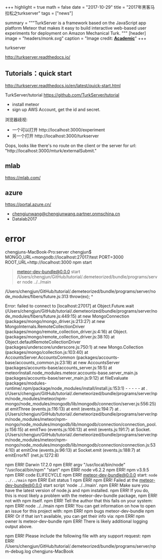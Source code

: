 +++
highlight = true
math = false
date = "2017-10-29"
title = "2017年黑客马拉松之turkserver"
tags = ["news"]

summary = """TurkServer is a framework based on the JavaScript app platform Meteor that makes it easy to build interactive web-based user experiments for deployment on Amazon Mechanical Turk.
"""
[header]
image = "headers/monk.svg"
caption = "Image credit: [**Academic**](https://github.com/gcushen/hugo-academic/)"
+++

turkserver

http://turkserver.readthedocs.io/

## Tutorials：quick start

http://turkserver.readthedocs.io/en/latest/quick-start.html

TurkServer/tutorial https://github.com/TurkServer/tutorial

- install meteor
- sign up AWS Account, get the id and secret.

浏览器歧视:
- 一个可以打开 http://localhost:3000/experiment
- 另一个打开 http://localhost:3000/turkserver

Oops, looks like there's no route on the client or the server for url: "http://localhost:3000/mturk/externalSubmit."

## mlab

https://mlab.com/

## azure

https://portal.azure.cn/

- chengjunwang@chengjunwang.partner.onmschina.cn
- Datalab2017


# error

chengjuns-MacBook-Pro:server chengjun$ MONGO_URL=mongodb://localhost:27017/test PORT=3000 ROOT_URL=http://localhost:3000 npm start

> meteor-dev-bundle@0.0.0 start /Users/chengjun/GitHub/tutorial/.demeteorized/bundle/programs/server
> node ../../main

/Users/chengjun/GitHub/tutorial/.demeteorized/bundle/programs/server/node_modules/fibers/future.js:313
						throw(ex);
						^

Error: failed to connect to [localhost:27017]
    at Object.Future.wait (/Users/chengjun/GitHub/tutorial/.demeteorized/bundle/programs/server/node_modules/fibers/future.js:449:15)
    at new MongoConnection (packages/mongo/mongo_driver.js:213:27)
    at new MongoInternals.RemoteCollectionDriver (packages/mongo/remote_collection_driver.js:4:16)
    at Object.<anonymous> (packages/mongo/remote_collection_driver.js:38:10)
    at Object.defaultRemoteCollectionDriver (packages/underscore/underscore.js:750:1)
    at new Mongo.Collection (packages/mongo/collection.js:103:40)
    at AccountsServer.AccountsCommon (packages/accounts-base/accounts_common.js:23:18)
    at new AccountsServer (packages/accounts-base/accounts_server.js:18:5)
    at meteorInstall.node_modules.meteor.accounts-base.server_main.js (packages/accounts-base/server_main.js:9:12)
    at fileEvaluate (packages/modules-runtime/.npm/package/node_modules/install/install.js:153:1)
    - - - - -
    at .<anonymous> (/Users/chengjun/GitHub/tutorial/.demeteorized/bundle/programs/server/npm/node_modules/meteor/npm-mongo/node_modules/mongodb/lib/mongodb/connection/server.js:556:25)
    at emitThree (events.js:116:13)
    at emit (events.js:194:7)
    at .<anonymous> (/Users/chengjun/GitHub/tutorial/.demeteorized/bundle/programs/server/npm/node_modules/meteor/npm-mongo/node_modules/mongodb/lib/mongodb/connection/connection_pool.js:156:15)
    at emitTwo (events.js:106:13)
    at emit (events.js:191:7)
    at Socket.<anonymous> (/Users/chengjun/GitHub/tutorial/.demeteorized/bundle/programs/server/npm/node_modules/meteor/npm-mongo/node_modules/mongodb/lib/mongodb/connection/connection.js:534:10)
    at emitOne (events.js:96:13)
    at Socket.emit (events.js:188:7)
    at emitErrorNT (net.js:1272:8)

npm ERR! Darwin 17.2.0
npm ERR! argv "/usr/local/bin/node" "/usr/local/bin/npm" "start"
npm ERR! node v6.2.2
npm ERR! npm  v3.9.5
npm ERR! code ELIFECYCLE
npm ERR! meteor-dev-bundle@0.0.0 start: `node ../../main`
npm ERR! Exit status 1
npm ERR!
npm ERR! Failed at the meteor-dev-bundle@0.0.0 start script 'node ../../main'.
npm ERR! Make sure you have the latest version of node.js and npm installed.
npm ERR! If you do, this is most likely a problem with the meteor-dev-bundle package,
npm ERR! not with npm itself.
npm ERR! Tell the author that this fails on your system:
npm ERR!     node ../../main
npm ERR! You can get information on how to open an issue for this project with:
npm ERR!     npm bugs meteor-dev-bundle
npm ERR! Or if that isn't available, you can get their info via:
npm ERR!     npm owner ls meteor-dev-bundle
npm ERR! There is likely additional logging output above.

npm ERR! Please include the following file with any support request:
npm ERR!     /Users/chengjun/GitHub/tutorial/.demeteorized/bundle/programs/server/npm-debug.log
chengjuns-MacBook
